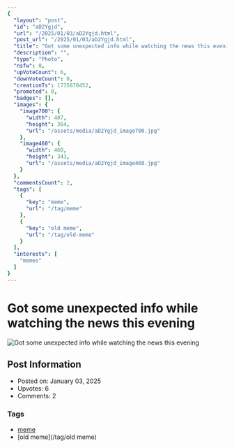 ```yaml
---
{
  "layout": "post",
  "id": "aD2Ygjd",
  "url": "/2025/01/03/aD2Ygjd.html",
  "post_url": "/2025/01/03/aD2Ygjd.html",
  "title": "Got some unexpected info while watching the news this evening",
  "description": "",
  "type": "Photo",
  "nsfw": 0,
  "upVoteCount": 6,
  "downVoteCount": 0,
  "creationTs": 1735870452,
  "promoted": 0,
  "badges": [],
  "images": {
    "image700": {
      "width": 487,
      "height": 364,
      "url": "/assets/media/aD2Ygjd_image700.jpg"
    },
    "image460": {
      "width": 460,
      "height": 343,
      "url": "/assets/media/aD2Ygjd_image460.jpg"
    }
  },
  "commentsCount": 2,
  "tags": [
    {
      "key": "meme",
      "url": "/tag/meme"
    },
    {
      "key": "old meme",
      "url": "/tag/old-meme"
    }
  ],
  "interests": [
    "memes"
  ]
}
---
```


# Got some unexpected info while watching the news this evening

![Got some unexpected info while watching the news this evening](/assets/media/aD2Ygjd_image700.jpg)

## Post Information

- Posted on: January 03, 2025
- Upvotes: 6
- Comments: 2

### Tags

- [meme](/tag/meme)
- [old meme](/tag/old meme)
